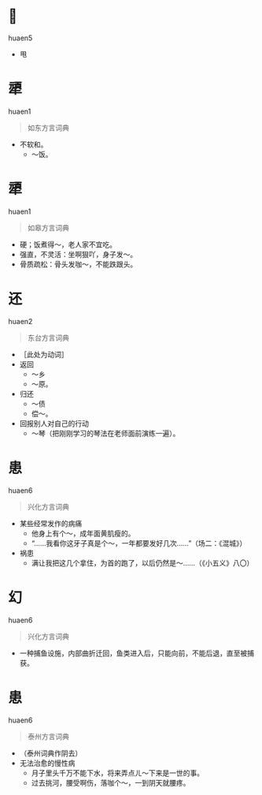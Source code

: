 # 𫝺
huaen5
- 甩

# 㹕
huaen1
> 如东方言词典
- 不软和。
  - ～饭。

# 㹕
huaen1
> 如皋方言词典
- 硬；饭煮得～，老人家不宜吃。
- 强直，不灵活：坐啊狠吖，身子发～。
- 骨质疏松：骨头发咖～，不能跌跟头。

# 还
huaen2
> 东台方言词典
- ［此处为动词］
- 返回
  - ～乡
  - ～原。
- 归还
  - ～债
  - 偿～。
- 回报别人对自己的行动
  - ～琴（把刚刚学习的琴法在老师面前演练一遍）。

# 患
huaen6
> 兴化方言词典
- 某些经常发作的病痛
  - 他身上有个～，成年面黄肌瘦的。
  - “……我看你这牙子真是个～，一年都要发好几次……”（场二：《混城》）
- 祸患
  - 满让我把这几个拿住，为首的跑了，以后仍然是～……（《小五义》八〇）

# 幻
huaen6
> 兴化方言词典
- 一种捕鱼设施，内部曲折迁回，鱼类进入后，只能向前，不能后退，直至被捕获。


# 患
huaen6
> 泰州方言词典
- （泰州词典作阴去）
- 无法治愈的慢性病
  - 月子里头千万不能下水，将来弄点ㄦ～下来是一世的事。
  - 过去挑河，腰受啊伤，落咖个～，一到阴天就腰疼。
